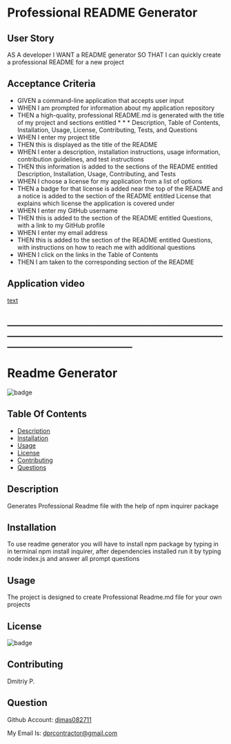 # Professional README Generator


## User Story 
AS A developer
I WANT a README generator
SO THAT I can quickly create a professional README for a new project


## Acceptance Criteria
* GIVEN a command-line application that accepts user input
* WHEN I am prompted for information about my application repository
* THEN a high-quality, professional README.md is generated with the title of my project and sections entitled * * * Description, Table of Contents, Installation, Usage, License, Contributing, Tests, and Questions
* WHEN I enter my project title
* THEN this is displayed as the title of the README
* WHEN I enter a description, installation instructions, usage information, contribution guidelines, and test instructions
* THEN this information is added to the sections of the README entitled Description, Installation, Usage, Contributing, and Tests
* WHEN I choose a license for my application from a list of options
* THEN a badge for that license is added near the top of the README and a notice is added to the section of the README entitled License that explains which license the application is covered under
* WHEN I enter my GitHub username
* THEN this is added to the section of the README entitled Questions, with a link to my GitHub profile
* WHEN I enter my email address
* THEN this is added to the section of the README entitled Questions, with instructions on how to reach me with additional questions
* WHEN I click on the links in the Table of Contents
* THEN I am taken to the corresponding section of the README


## Application video
[text](https://drive.google.com/file/d/15qZotiwJYh-9h_9N_Tg9UafGVs1HCw88/view)
 ## _________________________________________________________________________________________________________________________________

 # Readme Generator
![badge](https://img.shields.io/badge/license-MIT-success)

## Table Of Contents
- [Description](#Description)
- [Installation](#Installation)
- [Usage](#Usage)
- [License](#License)
- [Contributing](#Contributing)
- [Questions](#Questions)

## Description
Generates Professional Readme file with the help of npm inquirer package

## Installation
To use readme generator you will have to install npm package by typing in in terminal npm install inquirer, after dependencies installed run it by typing node index.js and answer all prompt questions

## Usage
The project is designed to create Professional Readme.md file for your own projects

## License
![badge](https://img.shields.io/badge/license-MIT-success)

## Contributing
Dmitriy P.

## Question

Github Account: [dimas082711](https://github.com/dimas082711)

My Email Is: dprcontractor@gmail.com

